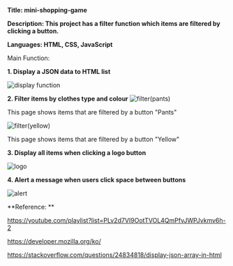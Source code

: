 **Title: mini-shopping-game**

**Description: This project has a filter function which items are filtered by clicking a button.**

**Languages: HTML, CSS, JavaScript**

Main Function:

**1. Display a JSON data to HTML list**

![display function](https://user-images.githubusercontent.com/64330888/119236079-79418380-bb70-11eb-8867-75465a7c6406.png)

**2. Filter items by clothes type and colour**
![filter(pants)](https://user-images.githubusercontent.com/64330888/119267643-80c56300-bc2a-11eb-9625-d13ecc2f241f.png)

This page shows items that are filtered by a button "Pants"

![filter(yellow)](https://user-images.githubusercontent.com/64330888/119267675-9cc90480-bc2a-11eb-9a19-aa6eb38268b3.png)

This page shows items that are filtered by a button "Yellow"

**3. Display all items when clicking a logo button**

![logo](https://user-images.githubusercontent.com/64330888/119267766-ef0a2580-bc2a-11eb-8ef7-704d358ba0a4.png)

**4. Alert a message when users click space between buttons**

![alert](https://user-images.githubusercontent.com/64330888/119267722-c8e48580-bc2a-11eb-8f20-3249b38ba96b.png)


**Reference: **

https://youtube.com/playlist?list=PLv2d7VI9OotTVOL4QmPfvJWPJvkmv6h-2

https://developer.mozilla.org/ko/

https://stackoverflow.com/questions/24834818/display-json-array-in-html
